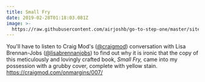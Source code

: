 ```yaml
---
title: Small Fry
date: 2019-02-28T01:18:03.081Z
image: >-
  https://raw.githubusercontent.com/airjoshb/go-to-step-one/master/site/static/img/small-fry-book-craig-mod-lisa-jobs.jpg
---
```

You'll have to listen to Craig Mod's ([@craigmod](https://twitter.com/craigmod)) conversation with Lisa Brennan-Jobs ([@lisabrennanjobs](https://twitter.com/lisabrennanjobs)) to find out why it is ironic that the copy of this meticulously and lovingly crafted book, _Small Fry,_ came into my possession with a grubby cover, complete with yellow stain. <https://craigmod.com/onmargins/007/>
